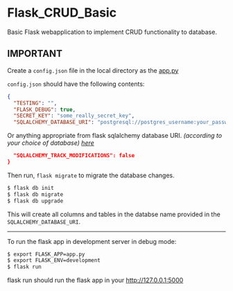 # Flask_CRUD_Basic
Basic Flask webapplication to implement CRUD functionality to database.

## IMPORTANT

Create a `config.json` file in the local directory as the <a href="https://github.com/Tuhin-thinks/Flask_CRUD_Basic/blob/master/app.py">app.py</a>

`config.json` should have the following contents:
```json
{
  "TESTING": "",
  "FLASK_DEBUG": true,
  "SECRET_KEY": "some_really_secret_key",
  "SQLALCHEMY_DATABASE_URI": "postgresql://postgres_username:your_passwd@localhost:5432/TestDB",
```

  Or anything appropriate from flask sqlalchemy database URI. *(according to your choice of database) [here](https://flask-sqlalchemy.palletsprojects.com/en/2.x/config/)*


```json
  "SQLALCHEMY_TRACK_MODIFICATIONS": false
}
```
Then run, `flask migrate` to migrate the database changes.
```bash
$ flask db init
$ flask db migrate
$ flask db upgrade
```
This will create all columns and tables in the databse name provided in the `SQLALCHEMY_DATABASE_URI`.

<hr>
To run the flask app in development server in debug mode:

```bash
$ export FLASK_APP=app.py
$ export FLASK_ENV=development
$ flask run
```
flask run should run the flask app in your <a href="http://127.0.0.1:5000" target="_blank">http://127.0.0.1:5000</a>